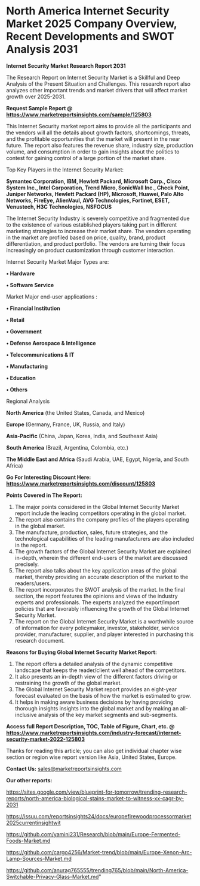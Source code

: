 # North America Internet Security Market 2025 Company Overview, Recent Developments and SWOT Analysis 2031

<strong>Internet Security Market Research Report 2031</strong>

The Research Report on Internet Security Market is a Skillful and Deep Analysis of the Present Situation and Challenges. This research report also analyzes other important trends and market drivers that will affect market growth over 2025-2031.

<strong>Request Sample Report @ <a href=https://www.marketreportsinsights.com/sample/125803>https://www.marketreportsinsights.com/sample/125803</a></strong>

This Internet Security market report aims to provide all the participants and the vendors will all the details about growth factors, shortcomings, threats, and the profitable opportunities that the market will present in the near future. The report also features the revenue share, industry size, production volume, and consumption in order to gain insights about the politics to contest for gaining control of a large portion of the market share.

Top Key Players in the Internet Security Market:

<strong>Symantec Corporation, IBM, Hewlett Packard, Microsoft Corp., Cisco System Inc., Intel Corporation, Trend Micro, SonicWall Inc., Check Point, Juniper Networks, Hewlett Packard (HP), Microsoft, Huawei, Palo Alto Networks, FireEye, AlienVaul, AVG Technologies, Fortinet, ESET, Venustech, H3C Technologies, NSFOCUS</strong>

The Internet Security Industry is severely competitive and fragmented due to the existence of various established players taking part in different marketing strategies to increase their market share. The vendors operating in the market are profiled based on price, quality, brand, product differentiation, and product portfolio. The vendors are turning their focus increasingly on product customization through customer interaction.

Internet Security Market Major Types are:

<strong>• Hardware

• Software Service</strong>

Market Major end-user applications :

<strong>• Financial Institution

• Retail

• Government

• Defense Aerospace & Intelligence

• Telecommunications & IT

• Manufacturing

• Education

• Others</strong>

Regional Analysis

</u><strong><b>North America</b></strong> (the United States, Canada, and Mexico)

<strong><b>Europe </b></strong>(Germany, France, UK, Russia, and Italy)

<strong><b>Asia-Pacific</b></strong> (China, Japan, Korea, India, and Southeast Asia)

<strong><b>South America</b></strong> (Brazil, Argentina, Colombia, etc.)

<strong><b>The Middle East and Africa</b></strong> (Saudi Arabia, UAE, Egypt, Nigeria, and South Africa)

<strong>Go For Interesting Discount Here: <a href=https://www.marketreportsinsights.com/discount/125803>https://www.marketreportsinsights.com/discount/125803</a></strong>

<strong>Points Covered in The Report:</strong>
<ol>
  <li>The major points considered in the Global Internet Security Market report include the leading competitors operating in the global market.</li>
  <li>The report also contains the company profiles of the players operating in the global market.</li>
  <li>The manufacture, production, sales, future strategies, and the technological capabilities of the leading manufacturers are also included in the report.</li>
  <li>The growth factors of the Global Internet Security Market are explained in-depth, wherein the different end-users of the market are discussed precisely.</li>
  <li>The report also talks about the key application areas of the global market, thereby providing an accurate description of the market to the readers/users.</li>
  <li>The report incorporates the SWOT analysis of the market. In the final section, the report features the opinions and views of the industry experts and professionals. The experts analyzed the export/import policies that are favorably influencing the growth of the Global Internet Security Market.</li>
  <li>The report on the Global Internet Security Market is a worthwhile source of information for every policymaker, investor, stakeholder, service provider, manufacturer, supplier, and player interested in purchasing this research document.</li>
</ol>
<strong>Reasons for Buying Global Internet Security Market Report:</strong>

<ol>
  <li>The report offers a detailed analysis of the dynamic competitive landscape that keeps the reader/client well ahead of the competitors.</li>
  <li>It also presents an in-depth view of the different factors driving or restraining the growth of the global market.</li>
  <li>The Global Internet Security Market report provides an eight-year forecast evaluated on the basis of how the market is estimated to grow.</li>
  <li>It helps in making aware business decisions by having providing thorough insights insights into the global market and by making an all-inclusive analysis of the key market segments and sub-segments.</li>
</ol>
<strong>Access full Report Description, TOC, Table of Figure, Chart, etc. @ <a href=https://www.marketreportsinsights.com/industry-forecast/internet-security-market-2022-125803>https://www.marketreportsinsights.com/industry-forecast/internet-security-market-2022-125803</a></strong>


Thanks for reading this article; you can also get individual chapter wise section or region wise report version like Asia, United States, Europe.

<strong>Contact Us:</strong>
sales@marketreportsinsights.com

<strong>Our other reports:</strong>

<a href=https://sites.google.com/view/blueprint-for-tomorrow/trending-research-reports/north-america-biological-stains-market-to-witness-xx-cagr-by-2031>https://sites.google.com/view/blueprint-for-tomorrow/trending-research-reports/north-america-biological-stains-market-to-witness-xx-cagr-by-2031</a>

<a href=https://issuu.com/reportsinsights24/docs/europefirewoodprocessormarket2025currentinsightwit>https://issuu.com/reportsinsights24/docs/europefirewoodprocessormarket2025currentinsightwit</a>

<a href=https://github.com/yamini231/Research/blob/main/Europe-Fermented-Foods-Market.md>https://github.com/yamini231/Research/blob/main/Europe-Fermented-Foods-Market.md</a>

<a href=https://github.com/cargo4256/Market-trend/blob/main/Europe-Xenon-Arc-Lamp-Sources-Market.md>https://github.com/cargo4256/Market-trend/blob/main/Europe-Xenon-Arc-Lamp-Sources-Market.md</a>

<a href=https://github.com/anurag765555/trending765/blob/main/North-America-Switchable-Privacy-Glass-Market.md>https://github.com/anurag765555/trending765/blob/main/North-America-Switchable-Privacy-Glass-Market.md</a>"
